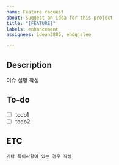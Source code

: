 ```yaml
---
name: Feature request
about: Suggest an idea for this project
title: "[FEATURE]"
labels: enhancement
assignees: idean3885, ehdgjslee

---
```


## Description
이슈 설명 작성

## To-do
- [ ] todo1
- [ ] todo2

## ETC
`기타 특이사항이 있는 경우 작성`
